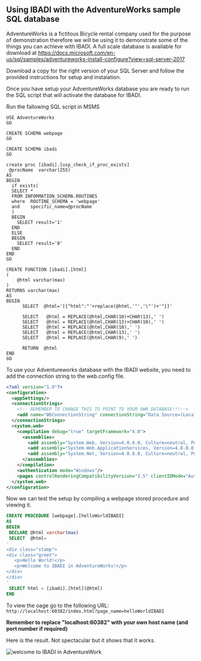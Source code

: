 ## Using IBADI with the AdventureWorks sample SQL database

AdventureWorks is a fictitous Bicycle rental company used for the purpose of demonstration therefore we will be using it to demonstrate some of the things you can achieve with IBADI. A full scale database is available for download at https://docs.microsoft.com/en-us/sql/samples/adventureworks-install-configure?view=sql-server-2017

Download a copy for the right version of your SQL Server and follow the provided instructions for setup and instalation.

Once you have setup your AdventureWorks database you are ready to run the SQL script that will activate the database for IBADI.

Run the fallowing SQL script in MSMS

```
USE AdventureWorks
GO

CREATE SCHEMA webpage
GO

CREATE SCHEMA ibadi
GO

create proc [ibadi].[usp_check_if_proc_exists]  
 @procName  varchar(255)  
AS  
BEGIN  
  if exists(
  SELECT * 
  FROM INFORMATION_SCHEMA.ROUTINES 
  where  ROUTINE_SCHEMA = 'webpage' 
  and    specific_name=@procName
  )  
  BEGIN  
    SELECT result='1'  
  END  
  ELSE  
  BEGIN  
    SELECT result='0'  
  END  
END
GO

CREATE FUNCTION [ibadi].[html]
(
	@html varchar(max)
)
RETURNS varchar(max)
AS
BEGIN
	  SELECT  @html='[{"html":"'+replace(@html,'"','\"')+'"}]'

	  SELECT   @html = REPLACE(@html,CHAR(10)+CHAR(13),' ')  
	  SELECT   @html = REPLACE(@html,CHAR(13)+CHAR(10),' ')  
	  SELECT   @html = REPLACE(@html,CHAR(10),' ')  
	  SELECT   @html = REPLACE(@html,CHAR(13),' ')  
	  SELECT   @html = REPLACE(@html,CHAR(9),' ')   	

      RETURN  @html  
END
GO
```

To use your Adventureworks database with the IBADI website, you need to add the connection string to the web.config file.

```XML
<?xml version="1.0"?>
<configuration>
  <appSettings/>
  <connectionStrings>
    <!-- REMEMBER TO CHANGE THIS TO POINT TO YOUR OWN DATABASE!!!-->
    <add name="WbConnectionString" connectionString="Data Source=(LocalDB)\MSSQLLocalDB;AttachDbFilename=YOUR_DRIVE:\YOUR-FOLDER\AdventureWorks.mdf;Integrated Security=True" providerName="System.Data.SqlClient"/>   
  </connectionStrings>
  <system.web>
    <compilation debug="true" targetFramework="4.0">
      <assemblies>
        <add assembly="System.Web, Version=4.0.0.0, Culture=neutral, PublicKeyToken=B03F5F7F11D50A3A"/>
        <add assembly="System.Web.ApplicationServices, Version=4.0.0.0, Culture=neutral, PublicKeyToken=31BF3856AD364E35"/>
        <add assembly="System.Net, Version=4.0.0.0, Culture=neutral, PublicKeyToken=B03F5F7F11D50A3A"/>
      </assemblies>
    </compilation>
    <authentication mode="Windows"/>
    <pages controlRenderingCompatibilityVersion="3.5" clientIDMode="AutoID"/>
  </system.web>
</configuration>
```

Now we can test the setup by compiling a webpage stored procedure and viewing it.

```Sql
CREATE PROCEDURE [webpage].[helloWorldIBADI]
AS
BEGIN
 DECLARE @html varchar(max)  
 SELECT  @html=  
'  
<div class="stamp">
<div class="greet">
   <p>Hello World!</p>
   <p>Welcome to IBADI in AdventureWorks!</p>
</div>
</div>
'
 SELECT html = [ibadi].[html](@html)     
END
```

To view the oage go to the following URL:
```http://localhost:60382/index.html?page_name=helloWorldIBADI```

**Remember to replace "localhost:60382" with your own host name (and port number if required)**

Here is the result. Not spectacular but it shows that it works.

![welcome to IBADI in AdventureWork](https://github.com/SamuelAina/IBADI-DOCS/tree/master/images/Welcome_to_IBADI_in_AdventureWorks.PNG?raw=true)


 
